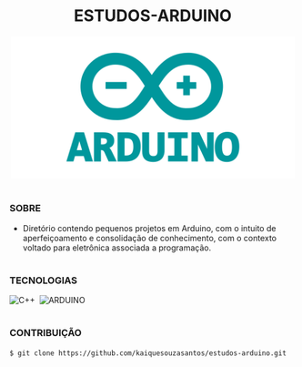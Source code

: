 <h1 align=center>ESTUDOS-ARDUINO</h1>

<p align="center">
  <img src="arduino.png" width="500">
</p>

#
### SOBRE

- Diretório contendo pequenos projetos em Arduino, com o intuito de aperfeiçoamento e consolidação de conhecimento, com o contexto voltado para eletrônica associada a programação.

#
### TECNOLOGIAS

![C++](https://img.shields.io/badge/C%2B%2B-00599C?style=for-the-badge&logo=c%2B%2B&logoColor=white)&nbsp;
![ARDUINO](https://img.shields.io/badge/Arduino-00979D?style=for-the-badge&logo=Arduino&logoColor=white)&nbsp;

#
### CONTRIBUIÇÃO

```
$ git clone https://github.com/kaiquesouzasantos/estudos-arduino.git 
```
